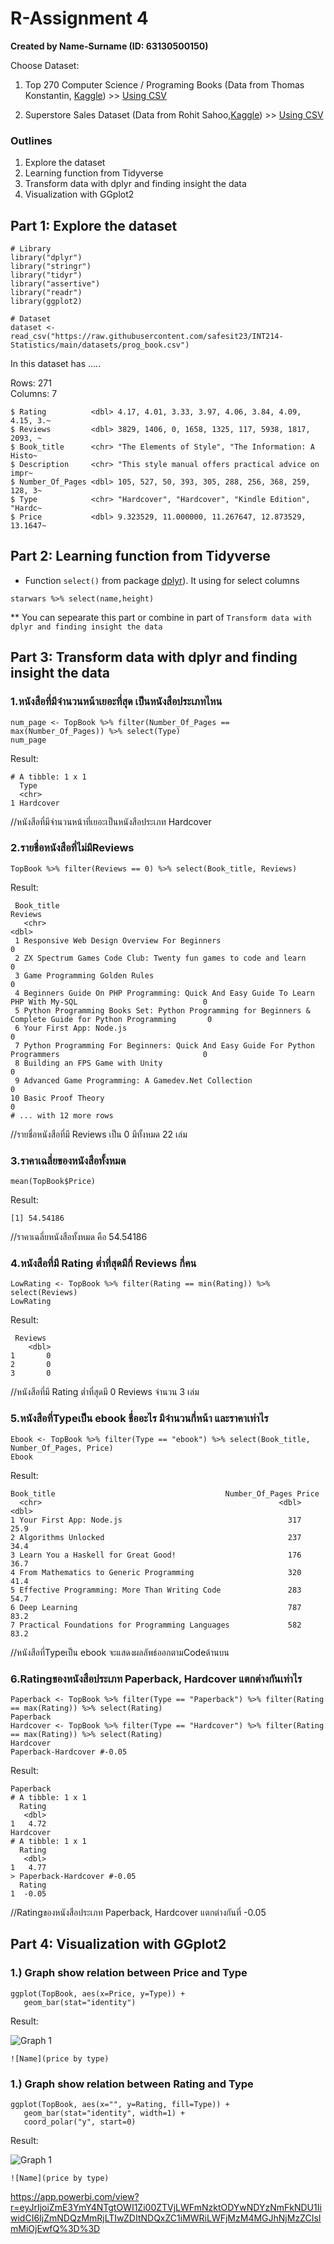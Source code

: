 # R-Assignment 4

**Created by Name-Surname (ID: 63130500150)**

Choose Dataset:
1. Top 270 Computer Science / Programing Books (Data from Thomas Konstantin, [Kaggle](https://www.kaggle.com/thomaskonstantin/top-270-rated-computer-science-programing-books)) >> [Using CSV](https://raw.githubusercontent.com/safesit23/INT214-Statistics/main/datasets/prog_book.csv)

2. Superstore Sales Dataset (Data from Rohit Sahoo,[Kaggle](https://www.kaggle.com/rohitsahoo/sales-forecasting)) >> [Using CSV](https://raw.githubusercontent.com/safesit23/INT214-Statistics/main/datasets/superstore_sales.csv)


### Outlines
1. Explore the dataset
2. Learning function from Tidyverse
3. Transform data with dplyr and finding insight the data
4. Visualization with GGplot2

## Part 1: Explore the dataset

```
# Library
library("dplyr") 
library("stringr") 
library("tidyr") 
library("assertive") 
library("readr")  
library(ggplot2)

# Dataset
dataset <- read_csv("https://raw.githubusercontent.com/safesit23/INT214-Statistics/main/datasets/prog_book.csv")
```

In this dataset has ..... <br>

Rows: 271 <br>
Columns: 7
```
$ Rating          <dbl> 4.17, 4.01, 3.33, 3.97, 4.06, 3.84, 4.09, 4.15, 3.~
$ Reviews         <dbl> 3829, 1406, 0, 1658, 1325, 117, 5938, 1817, 2093, ~
$ Book_title      <chr> "The Elements of Style", "The Information: A Histo~
$ Description     <chr> "This style manual offers practical advice on impr~
$ Number_Of_Pages <dbl> 105, 527, 50, 393, 305, 288, 256, 368, 259, 128, 3~
$ Type            <chr> "Hardcover", "Hardcover", "Kindle Edition", "Hardc~
$ Price           <dbl> 9.323529, 11.000000, 11.267647, 12.873529, 13.1647~
```

## Part 2: Learning function from Tidyverse

- Function `select()` from package [dplyr](https://dplyr.tidyverse.org/articles/dplyr.html#select-columns-with-select)). It using for select columns

```
starwars %>% select(name,height)
```
** You can sepearate this part or combine in part of `Transform data with dplyr and finding insight the data`

## Part 3: Transform data with dplyr and finding insight the data

### 1.หนังสือที่มีจำนวนหน้าเยอะที่สุด เป็นหนังสือประเภทไหน

```
num_page <- TopBook %>% filter(Number_Of_Pages == max(Number_Of_Pages)) %>% select(Type)
num_page

```

Result:

```
# A tibble: 1 x 1
  Type     
  <chr>    
1 Hardcover

```
//หนังสือที่มีจำนวนหน้าที่เยอะเป็นหนังสือประเภท Hardcover

### 2.รายชื่อหนังสือที่ไม่มีReviews

```
TopBook %>% filter(Reviews == 0) %>% select(Book_title, Reviews)

```

Result:

```
 Book_title                                                                                             Reviews
   <chr>                                                                                                    <dbl>
 1 Responsive Web Design Overview For Beginners                                                                 0
 2 ZX Spectrum Games Code Club: Twenty fun games to code and learn                                              0
 3 Game Programming Golden Rules                                                                                0
 4 Beginners Guide On PHP Programming: Quick And Easy Guide To Learn PHP With My-SQL                            0
 5 Python Programming Books Set: Python Programming for Beginners & Complete Guide for Python Programming       0
 6 Your First App: Node.js                                                                                      0
 7 Python Programming For Beginners: Quick And Easy Guide For Python Programmers                                0
 8 Building an FPS Game with Unity                                                                              0
 9 Advanced Game Programming: A Gamedev.Net Collection                                                          0
10 Basic Proof Theory                                                                                           0
# ... with 12 more rows

```
//รายชื่อหนังสือที่มี Reviews เป็น 0 มีทั้งหมด 22 เล่ม

###  3.ราคาเฉลี่ยของหนังสือทั้งหมด

```
mean(TopBook$Price)

```

Result:

```
[1] 54.54186

```
//ราคาเฉลี่ยหนังสือทั้งหมด คือ 54.54186 

### 4.หนังสือที่มี Rating ต่ำที่สุดมีกี่ Reviews กี่คน

```
LowRating <- TopBook %>% filter(Rating == min(Rating)) %>% select(Reviews) 
LowRating

```

Result:

```
 Reviews
    <dbl>
1       0
2       0
3       0

```
//หนังสือที่มี Rating ต่ำที่สุดมี 0 Reviews จำนวน 3 เล่ม


### 5.หนังสือที่Typeเป็น ebook ชื่ออะไร มีจำนวนกี่หน้า และราคาเท่าไร

```
Ebook <- TopBook %>% filter(Type == "ebook") %>% select(Book_title, Number_Of_Pages, Price)
Ebook

```

Result:

```
Book_title                                      Number_Of_Pages Price
  <chr>                                                     <dbl> <dbl>
1 Your First App: Node.js                                     317  25.9
2 Algorithms Unlocked                                         237  34.4
3 Learn You a Haskell for Great Good!                         176  36.7
4 From Mathematics to Generic Programming                     320  41.4
5 Effective Programming: More Than Writing Code               283  54.7
6 Deep Learning                                               787  83.2
7 Practical Foundations for Programming Languages             582  83.2

```
//หนังสือที่Typeเป็น ebook จะแสดงผลลัพธ์ออกตามCodeด้านบน


### 6.Ratingของหนังสือประเภท Paperback, Hardcover แตกต่างกันเท่าไร 

```
Paperback <- TopBook %>% filter(Type == "Paperback") %>% filter(Rating == max(Rating)) %>% select(Rating) 
Paperback
Hardcover <- TopBook %>% filter(Type == "Hardcover") %>% filter(Rating == max(Rating)) %>% select(Rating) 
Hardcover
Paperback-Hardcover #-0.05

```

Result:

```
Paperback
# A tibble: 1 x 1
  Rating
   <dbl>
1   4.72
Hardcover
# A tibble: 1 x 1
  Rating
   <dbl>
1   4.77
> Paperback-Hardcover #-0.05
  Rating
1  -0.05

```
//Ratingของหนังสือประเภท Paperback, Hardcover แตกต่างกันที่ -0.05

## Part 4: Visualization with GGplot2
### 1.) Graph show relation between Price and Type
```
ggplot(TopBook, aes(x=Price, y=Type)) +
   geom_bar(stat="identity")

```
Result:

![Graph 1](pricebytype.png)


````
![Name](price by type)
````

### 1.) Graph show relation between Rating and Type
```
ggplot(TopBook, aes(x="", y=Rating, fill=Type)) +
   geom_bar(stat="identity", width=1) +
   coord_polar("y", start=0)

```
Result:

![Graph 1](ratingbytype.png)


````
![Name](price by type)
````

https://app.powerbi.com/view?r=eyJrIjoiZmE3YmY4NTgtOWI1Zi00ZTVjLWFmNzktODYwNDYzNmFkNDU1IiwidCI6IjZmNDQzMmRjLTIwZDItNDQxZC1iMWRiLWFjMzM4MGJhNjMzZCIsImMiOjEwfQ%3D%3D